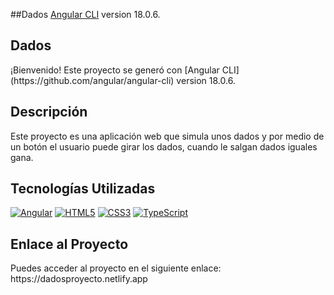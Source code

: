 ##Dados
[Angular CLI](https://github.com/angular/angular-cli) version 18.0.6.

<div align="left">
    <h2>Dados</h2>
    ¡Bienvenido! Este proyecto se generó con [Angular CLI](https://github.com/angular/angular-cli) version 18.0.6.
</div>

<div align="left">
  <h2>Descripción</h2>
  Este proyecto es una aplicación web que simula unos dados y por medio de un botón el usuario puede girar los dados, cuando le salgan dados iguales gana.
</div>

<div align="left">
  <h2>Tecnologías Utilizadas</h2>
  <a href="https://angular.io/"><img src="https://img.shields.io/badge/Angular-DD0031?style=for-the-badge&logo=angular&logoColor=white" alt="Angular"/></a>
  <a href="https://developer.mozilla.org/en-US/docs/Web/HTML"><img src="https://img.shields.io/badge/HTML5-E34F26?style=for-the-badge&logo=html5&logoColor=white" alt="HTML5"/></a>
  <a href="https://developer.mozilla.org/en-US/docs/Web/CSS"><img src="https://img.shields.io/badge/CSS3-1572B6?style=for-the-badge&logo=css3&logoColor=white" alt="CSS3"/></a>
  <a href="https://www.typescriptlang.org/"><img src="https://img.shields.io/badge/TypeScript-007ACC?style=for-the-badge&logo=typescript&logoColor=white" alt="TypeScript"/></a>
</div>

<div align="left">
  <h2>Enlace al Proyecto</h2>
  Puedes acceder al proyecto en el siguiente enlace: https://dadosproyecto.netlify.app
</div>
